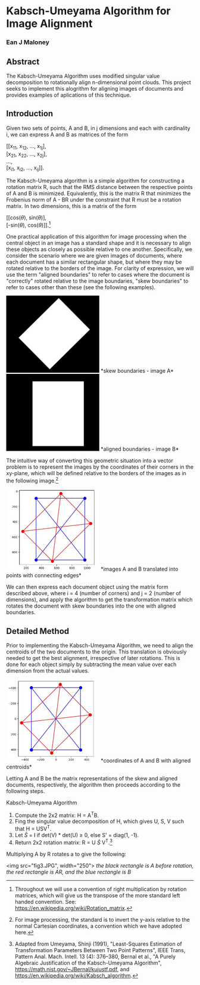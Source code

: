 # Kabsch-Umeyama Algorithm for Image Alignment
### Ean J Maloney

## Abstract
The Kabsch-Umeyama Algorithm uses modified singular value decomposition to rotationally align n-dimensional point clouds. This project seeks to implement this alogrithm for aligning images of documents and provides examples of aplications of this technique.

## Introduction
Given two sets of points, A and B, in j dimensions and each with cardinality i, we can express A and B as matrices of the form 

[[x<sub>11</sub>, x<sub>12</sub>, ..., x<sub>1j</sub>], <br>
[x<sub>21</sub>, x<sub>22</sub>, ..., x<sub>2j</sub>], <br>
..., <br>
[x<sub>i1</sub>, x<sub>i2</sub>, ..., x<sub>ij</sub>]].

The Kabsch-Umeyama algorithm is a simple algorithm for constructing a rotation matrix R, such that the RMS distance between the respective points of A and B is minimized. Equivalently, this is the matrix R that minimizes the Frobenius norm of A - BR under the constraint that R must be a rotation matrix. In two dimensions, this is a matrix of the form

[[cos($\theta$), sin($\theta$)], <br>
[-sin($\theta$), cos($\theta$)]].[^1]

One practical application of this algorithm for image processing when the central object in an image has a standard shape and it is necessary to align these objects as closely as possible relative to one another. Specifically, we consider the scenario where we are given images of documents, where each document has a similar rectangular shape, but where they may be rotated relative to the borders of the image. For clarity of expression, we will use the term "aligned boundaries" to refer to cases where the document is "correctly" rotated relative to the image boundaries, "skew boundaries" to refer to cases other than these (see the following examples).

<img src="page_rotated_45.jpg" width="250">
*skew boundaries - image A*

<img src="page_straight.jpg" width="250">
*aligned boundaries - image B*

The intuitive way of converting this geometric situation into a vector problem is to represent the images by the coordinates of their corners in the xy-plane, which will be defined relative to the borders of the images as in the following image.[^2] 

<img src="fig1.JPG" width="250">
*images A and B translated into points with connecting edges*

We can then express each document object using the matrix form described above, where i = 4 (number of corners) and j = 2 (number of dimensions), and apply the algorithm to get the transformation matrix which rotates the document with skew boundaries into the one with aligned boundaries.

## Detailed Method
Prior to implementing the Kabsch-Umeyama Algorithm, we need to align the centroids of the two documents to the origin. This translation is obviously needed to get the best alignment, irrespective of later rotations. This is done for each object simply by subtracting the mean value over each dimension from the actual values. 

<img src="fig2.JPG" width="250">
*coordinates of A and B with aligned centroids*

Letting A and B be the matrix representations of the skew and aligned documents, respectively, the algorithm then proceeds according to the following steps.

Kabsch-Umeyama Algorithm
1. Compute the 2x2 matrix: H = A<sup>T</sup>B.
2. Fing the singular value decomposition of H, which gives U, S, V such that H = USV<sup>T</sup>.
3. Let $\hat{S}$ = I if det(V) * det(U) $\geq$ 0, else S' = diag(1, -1).
4. Return 2x2 rotation matrix: R = U $\hat{S}$ V<sup>T</sup>.[^3] 

Multiplying A by R rotates a to give the following:

<img src="fig3.JPG", width="250">
*the black rectangle is A before rotation, the red rectangle is AR, and the blue rectangle is B*


[^1]: Throughout we will use a convention of right multiplication by rotation matrices, which will give us the transpose of the more standard left handed convention. See: https://en.wikipedia.org/wiki/Rotation_matrix.
[^2]: For image processing, the standard is to invert the y-axis relative to the normal Cartesian coordinates, a convention which we have adopted here.
[^3]: Adapted from Umeyama, Shinji (1991), "Least-Squares Estimation of Transformation Parameters Between Two Point Patterns", IEEE Trans, Pattern Anal. Mach. Intell. 13 (4): 376–380, Bernal et al., "A Purely Algebraic Justification of the
Kabsch-Umeyama Algorithm", https://math.nist.gov/~JBernal/kujustf.pdf, and https://en.wikipedia.org/wiki/Kabsch_algorithm.
